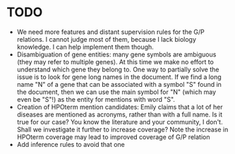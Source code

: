 # TODO

* We need more features and distant supervision rules for the G/P relations. I
	cannot judge most of them, because I lack biology knowledge. I can help
	implement them though.
* Disambiguation of gene entities: many gene symbols are ambiguous (they may
	refer to multiple genes). At this time we make no effort to understand which
	gene they belong to. One way to partially solve the issue is to look for
	gene long names in the document. If we find a long name "N" of a gene that can
	be associated with a symbol "S" found in the document, then we can use the
	main symbol for "N" (which may even be "S"!) as the entity for mentions with
	word "S".
* Creation of HPOterm mention candidates: Emily claims that a lot of her
	diseases are mentioned as acronyms, rather than with a full name. Is it true
	for our case? You know the literature and your community, I don't. Shall we
	investigate it further to increase coverage? Note the increase in HPOterm
	coverage may lead to improved coverage of G/P relation
* Add inference rules to avoid that one 

